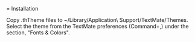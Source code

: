 = Installation

Copy .thTheme files to ~/Library/Application\ Support/TextMate/Themes.
Select the theme from the TextMate preferences (Command+,) under the 
section, "Fonts & Colors".
